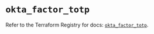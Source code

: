 # `okta_factor_totp`

Refer to the Terraform Registry for docs: [`okta_factor_totp`](https://registry.terraform.io/providers/okta/okta/4.11.1/docs/resources/factor_totp).
